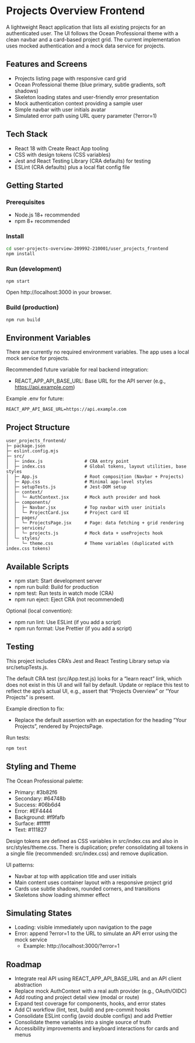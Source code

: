 # Projects Overview Frontend

A lightweight React application that lists all existing projects for an authenticated user. The UI follows the Ocean Professional theme with a clean navbar and a card-based project grid. The current implementation uses mocked authentication and a mock data service for projects.

## Features and Screens

- Projects listing page with responsive card grid
- Ocean Professional theme (blue primary, subtle gradients, soft shadows)
- Skeleton loading states and user-friendly error presentation
- Mock authentication context providing a sample user
- Simple navbar with user initials avatar
- Simulated error path using URL query parameter (?error=1)

## Tech Stack

- React 18 with Create React App tooling
- CSS with design tokens (CSS variables)
- Jest and React Testing Library (CRA defaults) for testing
- ESLint (CRA defaults) plus a local flat config file

## Getting Started

### Prerequisites
- Node.js 18+ recommended
- npm 8+ recommended

### Install
```bash
cd user-projects-overview-209992-210001/user_projects_frontend
npm install
```

### Run (development)
```bash
npm start
```
Open http://localhost:3000 in your browser.

### Build (production)
```bash
npm run build
```

## Environment Variables

There are currently no required environment variables. The app uses a local mock service for projects.

Recommended future variable for real backend integration:
- REACT_APP_API_BASE_URL: Base URL for the API server (e.g., https://api.example.com)

Example .env for future:
```
REACT_APP_API_BASE_URL=https://api.example.com
```

## Project Structure

```
user_projects_frontend/
├─ package.json
├─ eslint.config.mjs
├─ src/
│  ├─ index.js                # CRA entry point
│  ├─ index.css               # Global tokens, layout utilities, base styles
│  ├─ App.js                  # Root composition (Navbar + Projects)
│  ├─ App.css                 # Minimal app-level styles
│  ├─ setupTests.js           # Jest-DOM setup
│  ├─ context/
│  │  └─ AuthContext.jsx      # Mock auth provider and hook
│  ├─ components/
│  │  ├─ Navbar.jsx           # Top navbar with user initials
│  │  └─ ProjectCard.jsx      # Project card UI
│  ├─ pages/
│  │  └─ ProjectsPage.jsx     # Page: data fetching + grid rendering
│  ├─ services/
│  │  └─ projects.js          # Mock data + useProjects hook
│  └─ styles/
│     └─ theme.css            # Theme variables (duplicated with index.css tokens)
```

## Available Scripts

- npm start: Start development server
- npm run build: Build for production
- npm test: Run tests in watch mode (CRA)
- npm run eject: Eject CRA (not recommended)

Optional (local convention):
- npm run lint: Use ESLint (if you add a script)
- npm run format: Use Prettier (if you add a script)

## Testing

This project includes CRA’s Jest and React Testing Library setup via src/setupTests.js.

The default CRA test (src/App.test.js) looks for a “learn react” link, which does not exist in this UI and will fail by default. Update or replace this test to reflect the app’s actual UI, e.g., assert that “Projects Overview” or “Your Projects” is present.

Example direction to fix:
- Replace the default assertion with an expectation for the heading “Your Projects”, rendered by ProjectsPage.

Run tests:
```bash
npm test
```

## Styling and Theme

The Ocean Professional palette:
- Primary: #3b82f6
- Secondary: #64748b
- Success: #06b6d4
- Error: #EF4444
- Background: #f9fafb
- Surface: #ffffff
- Text: #111827

Design tokens are defined as CSS variables in src/index.css and also in src/styles/theme.css. There is duplication; prefer consolidating all tokens in a single file (recommended: src/index.css) and remove duplication.

UI patterns:
- Navbar at top with application title and user initials
- Main content uses container layout with a responsive project grid
- Cards use subtle shadows, rounded corners, and transitions
- Skeletons show loading shimmer effect

## Simulating States

- Loading: visible immediately upon navigation to the page
- Error: append ?error=1 to the URL to simulate an API error using the mock service
  - Example: http://localhost:3000/?error=1

## Roadmap

- Integrate real API using REACT_APP_API_BASE_URL and an API client abstraction
- Replace mock AuthContext with a real auth provider (e.g., OAuth/OIDC)
- Add routing and project detail view (modal or route)
- Expand test coverage for components, hooks, and error states
- Add CI workflow (lint, test, build) and pre-commit hooks
- Consolidate ESLint config (avoid double configs) and add Prettier
- Consolidate theme variables into a single source of truth
- Accessibility improvements and keyboard interactions for cards and menus
